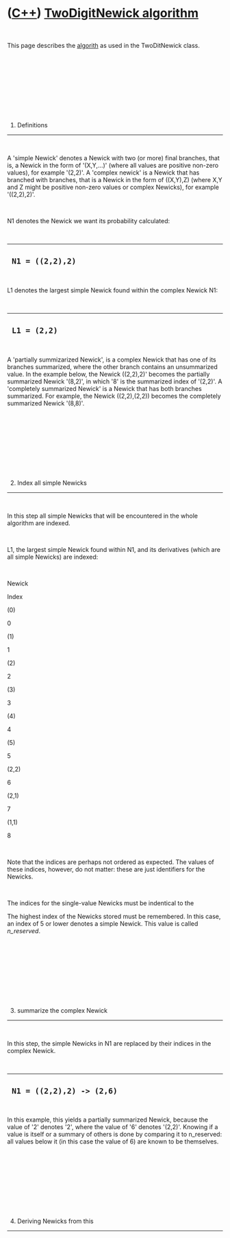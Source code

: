 



 

 

 

 

 

([C++](Cpp.md)) [TwoDigitNewick algorithm](CppTwoDigitNewickAlgorithm.md)
===========================================================================

 

This page describes the [algorith](CppAlgorithm.md) as used in the
TwoDitNewick class.

 

 

 

 

 

1. Definitions
--------------

 

A 'simple Newick' denotes a Newick with two (or more) final branches,
that is, a Newick in the form of '(X,Y,...)' (where all values are
positive non-zero values), for example '(2,2)'. A 'complex newick' is a
Newick that has branched with branches, that is a Newick in the form of
((X,Y),Z) (where X,Y and Z might be positive non-zero values or complex
Newicks), for example '((2,2),2)'.

 

N1 denotes the Newick we want its probability calculated:

 

  -------------------
  ` N1 = ((2,2),2)`
  -------------------

 

L1 denotes the largest simple Newick found within the complex Newick N1:

 

  ---------------
  ` L1 = (2,2)`
  ---------------

 

A 'partially summizarized Newick', is a complex Newick that has one of
its branches summarized, where the other branch contains an unsummarized
value. In the example below, the Newick ((2,2),2)' becomes the partially
summarized Newick '(8,2)', in which '8' is the summarized index of
'(2,2)'. A 'completely summarized Newick' is a Newick that has both
branches summarized. For example, the Newick ((2,2),(2,2)) becomes the
completely summarized Newick '(8,8)'.

 

 

 

 

 

2. Index all simple Newicks
---------------------------

 

In this step all simple Newicks that will be encountered in the whole
algorithm are indexed.

 

L1, the largest simple Newick found within N1, and its derivatives
(which are all simple Newicks) are indexed:

 

Newick

Index

(0)

0

(1)

1

(2)

2

(3)

3

(4)

4

(5)

5

(2,2)

6

(2,1)

7

(1,1)

8

 

Note that the indices are perhaps not ordered as expected. The values of
these indices, however, do not matter: these are just identifiers for
the Newicks.

 

The indices for the single-value Newicks must be indentical to the

The highest index of the Newicks stored must be remembered. In this
case, an index of 5 or lower denotes a simple Newick. This value is
called *n\_reserved*.

 

 

 

 

 

3. summarize the complex Newick
-------------------------------

 

In this step, the simple Newicks in N1 are replaced by their indices in
the complex Newick.

 

  ----------------------------
  ` N1 = ((2,2),2) -> (2,6)`
  ----------------------------

 

In this example, this yields a partially summarized Newick, because the
value of '2' denotes '2', where the value of '6' denotes '(2,2)'.
Knowing if a value is itself or a summary of others is done by comparing
it to n\_reserved: all values below it (in this case the value of 6) are
known to be themselves.

 

 

 

 

 

4. Deriving Newicks from this
-----------------------------

 

 

 

 

 





 



